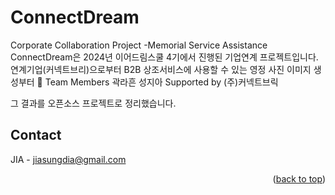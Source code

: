 # ConnectDream
Corporate Collaboration Project -Memorial Service Assistance
ConnectDream은 2024년 이어드림스쿨 4기에서 진행된 기업연계 프로젝트입니다.
연계기업(커넥트브리)으로부터 B2B 상조서비스에 사용할 수 있는 영정 사진 이미지 생성부터
🚀 Team Members
곽라흔 성지아
Supported by (주)커넥트브릭



그 결과를 오픈소스 프로젝트로 정리했습니다.




<!-- CONTACT -->
## Contact

JIA - jiasungdia@gmail.com
<p align="right">(<a href="#readme-top">back to top</a>)</p>
